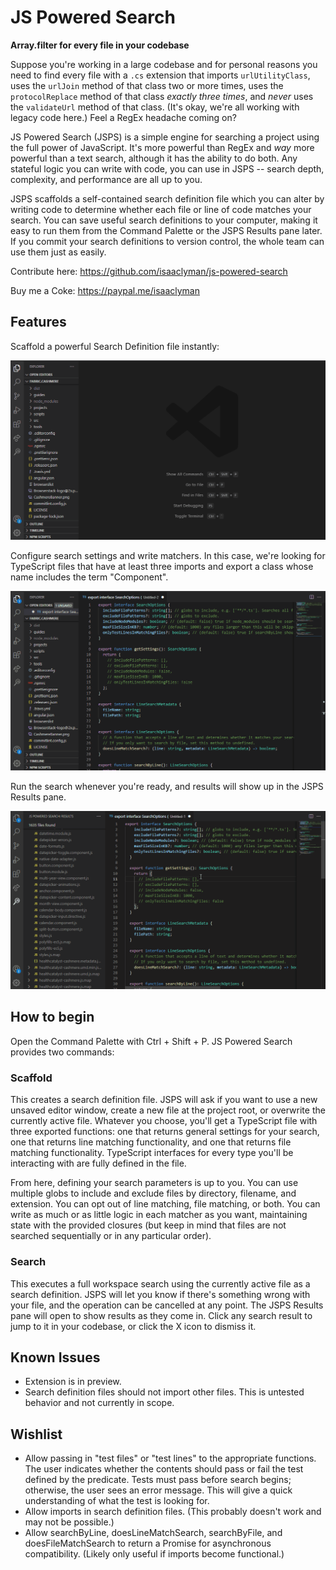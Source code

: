 # JS Powered Search

**Array.filter for every file in your codebase**

Suppose you're working in a large codebase and for personal reasons you need to find every file with a `.cs` extension that imports `urlUtilityClass`, uses the `urlJoin` method of that class two or more times, uses the `protocolReplace` method of that class _exactly three times_, and _never_ uses the `validateUrl` method of that class. (It's okay, we're all working with legacy code here.) Feel a RegEx headache coming on?

JS Powered Search (JSPS) is a simple engine for searching a project using the full power of JavaScript. It's more powerful than RegEx and _way_ more powerful than a text search, although it has the ability to do both. Any stateful logic you can write with code, you can use in JSPS -- search depth, complexity, and performance are all up to you.

JSPS scaffolds a self-contained search definition file which you can alter by writing code to determine whether each file or line of code matches your search. You can save useful search definitions to your computer, making it easy to run them from the Command Palette or the JSPS Results pane later. If you commit your search definitions to version control, the whole team can use them just as easily.

Contribute here: https://github.com/isaaclyman/js-powered-search

Buy me a Coke: https://paypal.me/isaaclyman

## Features

Scaffold a powerful Search Definition file instantly:

![Scaffold search definition](media/demo-scaffold.gif)

Configure search settings and write matchers. In this case, we're looking for TypeScript files that have at least three imports and export a class whose name includes the term "Component".

![Configure search](media/demo-configure.gif)

Run the search whenever you're ready, and results will show up in the JSPS Results pane.

![Execute search](media/demo-search.gif)

## How to begin

Open the Command Palette with Ctrl + Shift + P. JS Powered Search provides two commands:

### Scaffold

This creates a search definition file. JSPS will ask if you want to use a new unsaved editor window, create a new file at the project root, or overwrite the currently active file. Whatever you choose, you'll get a TypeScript file with three exported functions: one that returns general settings for your search, one that returns line matching functionality, and one that returns file matching functionality. TypeScript interfaces for every type you'll be interacting with are fully defined in the file.

From here, defining your search parameters is up to you. You can use multiple globs to include and exclude files by directory, filename, and extension. You can opt out of line matching, file matching, or both. You can write as much or as little logic in each matcher as you want, maintaining state with the provided closures (but keep in mind that files are not searched sequentially or in any particular order).

### Search

This executes a full workspace search using the currently active file as a search definition. JSPS will let you know if there's something wrong with your file, and the operation can be cancelled at any point. The JSPS Results pane will open to show results as they come in. Click any search result to jump to it in your codebase, or click the X icon to dismiss it.

## Known Issues

- Extension is in preview.
- Search definition files should not import other files. This is untested behavior and not currently in scope.

## Wishlist

- Allow passing in "test files" or "test lines" to the appropriate functions. The user indicates whether the contents should pass or fail the test defined by the predicate. Tests must pass before search begins; otherwise, the user sees an error message. This will give a quick understanding of what the test is looking for.
- Allow imports in search definition files. (This probably doesn't work and may not be possible.)
- Allow searchByLine, doesLineMatchSearch, searchByFile, and doesFileMatchSearch to return a Promise for asynchronous compatibility. (Likely only useful if imports become functional.)
